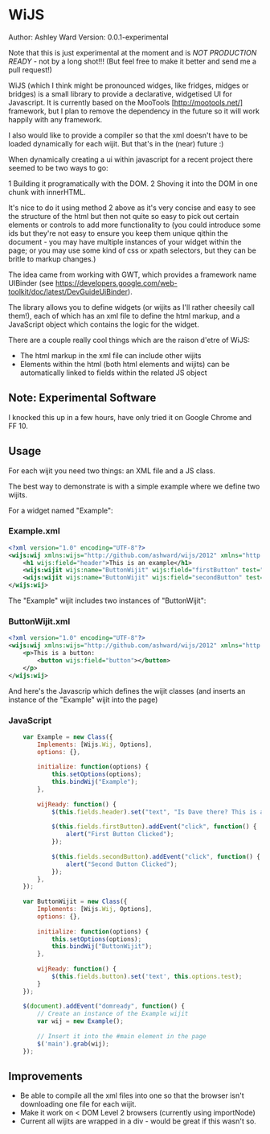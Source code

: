 # WiJS

Author: Ashley Ward
Version: 0.0.1-experimental

Note that this is just experimental at the moment and is *NOT PRODUCTION READY* -
not by a long shot!!! (But feel free to make it better and send me a pull
request!)

WiJS (which I think might be pronounced widges, like fridges, midges or bridges)
is a small library to provide a declarative, widgetised UI for Javascript. It is
currently based on the MooTools [http://mootools.net/] framework, but I plan to
remove the dependency in the future so it will work happily with any framework.

I also would like to provide a compiler so that the xml doesn't have to be
loaded dynamically for each wijit. But that's in the (near) future :)

When dynamically creating a ui within javascript for a recent project there 
seemed to be two ways to go:

1 Building it programatically with the DOM.
2 Shoving it into the DOM in one chunk with innerHTML.

It's nice to do it using method 2 above as it's very concise and easy to see
the structure of the html but then not quite so easy to pick out certain
elements or controls to add more functionality to (you could introduce some ids
but they're not easy to ensure you keep them unique qithin the document - you
may have multiple instances of your widget within the page; or you may use some
kind of css or xpath selectors, but they can be britle to markup changes.)

The idea came from working with GWT, which provides a framework name UIBinder
(see https://developers.google.com/web-toolkit/doc/latest/DevGuideUiBinder).

The library allows you to define widgets (or wijits as I'll rather cheesily call
them!), each of which has an xml file to define the html markup, and a
JavaScript object which contains the logic for the widget.

There are a couple really cool things which are the raison d'etre of WiJS:
* The html markup in the xml file can include other wijits
* Elements within the html (both html elements and wijits) can
  be automatically linked to fields within the related JS object

## Note: Experimental Software

I knocked this up in a few hours, have only tried it on Google Chrome and FF 10.

## Usage
For each wijit you need two things: an XML file and a JS class.

The best way to demonstrate is with a simple example where we define two
wijits.

For a widget named "Example":

### Example.xml
````xml
<?xml version="1.0" encoding="UTF-8"?>
<wijs:wij xmlns:wijs="http://github.com/ashward/wijs/2012" xmlns="http://www.w3.org/1999/xhtml">
	<h1 wijs:field="header">This is an example</h1>
	<wijs:wijit wijs:name="ButtonWijit" wijs:field="firstButton" test="This is a test" />
	<wijs:wijit wijs:name="ButtonWijit" wijs:field="secondButton" test="This is also a test" />
</wijs:wij>
````

The "Example" wijit includes two instances of "ButtonWijit":

### ButtonWijit.xml
````xml
<?xml version="1.0" encoding="UTF-8"?>
<wijs:wij xmlns:wijs="http://github.com/ashward/wijs/2012" xmlns="http://www.w3.org/1999/xhtml">
	<p>This is a button:
		<button wijs:field="button"></button>
	</p>
</wijs:wij>
````

And here's the Javascrip which defines the wijit classes (and inserts an
instance of the "Example" wijit into the page)

### JavaScript
````javascript
	var Example = new Class({
		Implements: [Wijs.Wij, Options],
		options: {},
		
		initialize: function(options) {
			this.setOptions(options);
			this.bindWij("Example");
		},
		
		wijReady: function() {
			$(this.fields.header).set("text", "Is Dave there? This is a dynamic header now, Dave");
			
			$(this.fields.firstButton).addEvent("click", function() {
				alert("First Button Clicked");
			});
			
			$(this.fields.secondButton).addEvent("click", function() {
				alert("Second Button Clicked");
			});
		},
	});
	
	var ButtonWijit = new Class({
		Implements: [Wijs.Wij, Options],
		options: {},
		
		initialize: function(options) {
			this.setOptions(options);
			this.bindWij("ButtonWijit");
		},
		
		wijReady: function() {
			$(this.fields.button).set('text', this.options.test);
		}
	});
	
	$(document).addEvent("domready", function() {
		// Create an instance of the Example wijit
		var wij = new Example();
		
		// Insert it into the #main element in the page
		$('main').grab(wij);
	});
````

## Improvements

* Be able to compile all the xml files into one so that the browser isn't
downloading one file for each wijit.
* Make it work on < DOM Level 2 browsers (currently using importNode)
* Current all wijits are wrapped in a div - would be great if this wasn't so.